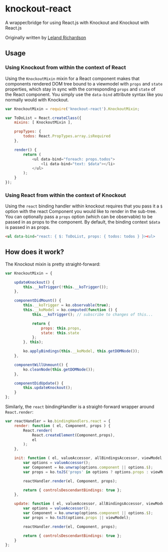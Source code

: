 # knockout-react
A wrapper/bridge for using React.js with Knockout and Knockout with React.js

Originally written by [Leland Richardson](https://github.com/lelandrichardson)

## Usage

### Using Knockout from within the context of React

Using the `KnockoutMixin` mixin for a React component makes that components rendered DOM tree
bound to a viewmodel with `props` and `state` properties, which stay in sync with the
corresponding `props` and `state` of the React component.  You simply use the `data-bind` attribute
syntax like you normally would with Knockout.

```js
var KnockoutMixin = require('knockout-react').KnockoutMixin;

var ToDoList = React.createClass({
    mixins: [ KnockoutMixin ],

    propTypes: {
        todos: React.PropTypes.array.isRequired
    },

    render() {
        return (
            <ul data-bind="foreach: props.todos">
                <li data-bind="text: $data"></li>
            </ul>
        );
    }
});
```


### Using React from within the context of Knockout

Using the `react` binding handler within knockout requires that you pass it a `$` option with the
react Component you would like to render in the sub-tree. You can optionally pass a `props` option
(which can be observable) to be passed in as props to the component. By default, the binding context
`$data` is passed in as props.

```html
<ul data-bind="react: { $: ToDoList, props: { todos: todos } }><ul>
```

## How does it work?

The Knockout mixin is pretty straight-forward:

```js
var KnockoutMixin = {

    updateKnockout() {
        this.__koTrigger(!this.__koTrigger());
    },

    componentDidMount() {
        this.__koTrigger = ko.observable(true);
        this.__koModel = ko.computed(function () {
            this.__koTrigger(); // subscribe to changes of this...

            return {
                props: this.props,
                state: this.state
            };
        }, this);

        ko.applyBindings(this.__koModel, this.getDOMNode());
    },

    componentWillUnmount() {
        ko.cleanNode(this.getDOMNode());
    },

    componentDidUpdate() {
        this.updateKnockout();
    }
};
```

Similarly, the `react` bindingHandler is a straight-forward wrapper around `React.render`:

```js
var reactHandler = ko.bindingHandlers.react = {
    render: function ( el, Component, props ) {
        React.render(
            React.createElement(Component,props),
            el
        );
    },

    init: function ( el, valueAccessor, allBindingsAccessor, viewModel, bindingContext ) {
        var options = valueAccessor();
        var Component = ko.unwrap(options.component || options.$);
        var props = ko.toJS('props' in options ? options.props : viewModel);

        reactHandler.render(el, Component, props);

        return { controlsDescendantBindings: true };
    },

    update: function ( el, valueAccessor, allBindingsAccessor, viewModel, bindingContext ) {
        var options = valueAccessor();
        var Component = ko.unwrap(options.component || options.$);
        var props = ko.toJS(options.props || viewModel);

        reactHandler.render(el, Component, props);

        return { controlsDescendantBindings: true };
    }
};
```
